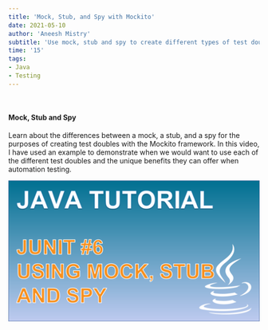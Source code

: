 ```yaml
---
title: 'Mock, Stub, and Spy with Mockito'
date: 2021-05-10
author: 'Aneesh Mistry'
subtitle: 'Use mock, stub and spy to create different types of test doubles with unit testing'
time: '15'
tags:
- Java
- Testing
---
```


<br>
<h4>Mock, Stub and Spy</h4>
<p>
Learn about the differences between a mock, a stub, and a spy for the purposes of creating test doubles with the Mockito framework. 
In this video, I have used an example to demonstrate when we would want to use each of the different test doubles and the unique benefits they can offer when automation testing.

[![YouTube video link](../images/048_mockStubSpy.jpg)](https://youtu.be/xXO8ft-tsrY)

</p>

